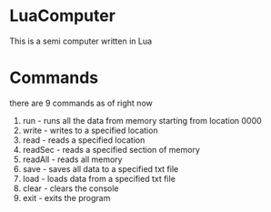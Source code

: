 # LuaComputer
This is a semi computer written in Lua

# Commands
there are 9 commands as of right now

1. run     - runs all the data from memory starting from location 0000 <br>
2. write   - writes to a specified location <br>
3. read    - reads a specified location <br>
4. readSec - reads a specified section of memory <br>
5. readAll - reads all memory <br>
6. save    - saves all data to a specified txt file <br>
7. load    - loads data from a specified txt file <br>
8. clear   - clears the console <br>
9. exit    - exits the program <br>